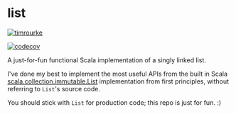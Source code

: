 # list

[![timrourke](https://circleci.com/gh/timrourke/list.svg?style=svg)](https://circleci.com/gh/timrourke/list)

[![codecov](https://codecov.io/gh/timrourke/list/branch/master/graph/badge.svg?token=2X4ABFKXXT)](https://codecov.io/gh/timrourke/list)

A just-for-fun functional Scala implementation of a singly linked list.

I've done my best to implement the most useful APIs from the built in Scala
[scala.collection.immutable.List](https://www.scala-lang.org/api/current/scala/collection/immutable/List.html)
implementation from first principles, without referring to `List`'s source code.

You should stick with `List` for production code; this repo is just for fun. :)
